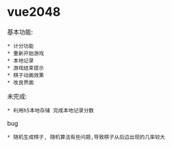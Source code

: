 # vue2048

  基本功能:

    * 计分功能
    * 重新开始游戏
    * 本地记录
    * 游戏结束提示
    * 棋子动画效果
    * 改良界面

  未完成:

    * 利用h5本地存储 完成本地记录分数

  bug

    * 随机生成棋子, 随机算法有些问题,导致棋子从后边出现的几率较大
